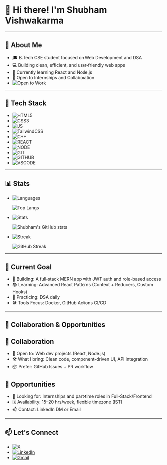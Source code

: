  #                                      👋 Hi there! I'm Shubham Vishwakarma
---
## 🚀 About Me
<!--
![Student](https://img.shields.io/badge/Student-B.Tech_CSE-blue?logo=graduation-cap)
![Web Dev](https://img.shields.io/badge/Web%20Dev-Available-green?logo=webcomponents.org)
![Learner](https://img.shields.io/badge/Learner-React/Node.js-informational?logo=book)
![Open to Work](https://img.shields.io/badge/Open%20to%20Work-Yes-brightgreen?logo=rocket)
![Location](https://img.shields.io/badge/Location-India-orange?logo=google-maps)
![Email](https://img.shields.io/badge/Email-sv8112004@gmail.com-red?logo=gmail)
-->

- 🎓 B.Tech CSE student focused on Web Development and DSA  
- 💻 Building clean, efficient, and user‑friendly web apps  
- 🌱 Currently learning React and Node.js  
- 🤝 Open to Internships and Collaboration  
 - <img src="https://img.shields.io/badge/Open%20to%20Work-🟢-brightgreen" alt="Open to Work" />
---
## 🧠 Tech Stack
- ![HTML5](https://img.shields.io/badge/HTML5-E34F26?logo=html5&logoColor=white)
- ![CSS3](https://img.shields.io/badge/CSS3-1572B6?logo=css3&logoColor=white)
- ![JS](https://img.shields.io/badge/JavaScript-F7DF1E?logo=javascript&logoColor=black)
- ![TailwindCSS](https://img.shields.io/badge/Tailwind_CSS-38B2AC?logo=tailwind-css&logoColor=white)
- ![C++](https://img.shields.io/badge/C++-00599C?logo=cplusplus&logoColor=white)
- ![REACT](https://img.shields.io/badge/React-61DAFB?logo=react&logoColor=black)
- ![NODE](https://img.shields.io/badge/Node.js-339933?logo=nodedotjs&logoColor=white)
- ![GIT](https://img.shields.io/badge/Git-F05032?logo=git&logoColor=white)
- ![GITHUB](https://img.shields.io/badge/GitHub-181717?logo=github&logoColor=white)
- ![VSCODE](https://img.shields.io/badge/VS%20Code-007ACC?logo=visualstudiocode&logoColor=white)
 
---
## 📊 Stats 
- ![Languages](https://img.shields.io/badge/Languages-Top%20Langs-4C9AFF?logo=codefactor&logoColor=white)
                                   
    ![Top Langs](https://github-readme-stats.vercel.app/api/top-langs/?username=ShubhamV-Codes&layout=compact&langs_count=5&hide=html,css)
  
- ![Stats](https://img.shields.io/badge/GitHub-Stats-181717?logo=github&logoColor=white)
                                                      
    ![Shubham's GitHub stats](https://github-readme-stats.vercel.app/api?username=ShubhamV-Codes)
    
- ![Streak](https://img.shields.io/badge/Contribution-Streak-FF6B6B?logo=firefoxbrowser&logoColor=white)
                                  
   ![GitHub Streak](https://streak-stats.demolab.com?user=ShubhamV-Codes)
   
---
<!-- Current Goal -->
## 🎯 Current Goal

- 🚧 Building: A full‑stack MERN app with JWT auth and role-based access
- 📚 Learning: Advanced React Patterns (Context + Reducers, Custom Hooks)
- 🧪 Practicing: DSA daily 
- 🛠️ Tools Focus: Docker, GitHub Actions CI/CD
  

---
## 🧩 Collaboration & Opportunities
<!-- Collaboration -->
## 🤝 Collaboration

- 🧩 Open to: Web dev projects (React, Node.js)
- 🛠️ What I bring: Clean code, component-driven UI, API integration
- 📦 Prefer: GitHub Issues + PR workflow
 <!-- 🤖 Interests: AI integrations, automation scripts, DevOps tooling -->

<!-- Opportunities -->

## 🌟 Opportunities

- 💼 Looking for: Internships and part‑time roles in Full‑Stack/Frontend
- 🗓️ Availability: 15–20 hrs/week, flexible timezone (IST)
- 📫 Contact: LinkedIn DM or Email
  <!--- 🧭 Domains: SaaS, Ed‑Tech, DevTools, Open‑Source -->
 <!-- 🧾 Portfolio: Check pinned repos on my profile -->

---
## 📫 Let's Connect
- [![X](https://img.shields.io/badge/X-000000?logo=x&logoColor=white)](https://x.com/shubhamvcodes)
- [![LinkedIn](https://img.shields.io/badge/LinkedIn-0A66C2?logo=linkedin&logoColor=white)](https://linkedin.com/in/shubhamvishwakarma-engineer)
- [![Gmail](https://img.shields.io/badge/Gmail-EA4335?logo=gmail&logoColor=white)](mailto:sv8112004@gmail.com)

